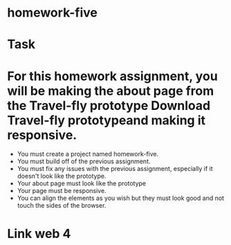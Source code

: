 # homework-five

# Task
# For this homework assignment, you will be making the about page from the Travel-fly prototype Download Travel-fly prototypeand making it responsive.

- You must create a project named homework-five.
- You must build off of the previous assignment. 
- You must fix any issues with the previous assignment, especially if it doesn't look like the prototype. 
- Your about page must look like the prototype
- Your page must be responsive. 
- You can align the elements as you wish but they must look good and not touch the sides of the browser.

# Link web 4